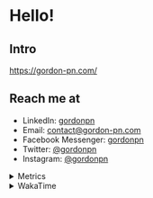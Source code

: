 # Hello!

## Intro

<https://gordon-pn.com/>

## Reach me at

- LinkedIn: [gordonpn](https://www.linkedin.com/in/gordonpn/)
- Email: [contact@gordon-pn.com](mailto:contact@gordon-pn.com)
- Facebook Messenger: [gordonpn](https://www.messenger.com/t/Gordonpn)
- Twitter: [@gordonpn](https://twitter.com/Gordonpn)
- Instagram: [@gordonpn](https://www.instagram.com/gordonpn/)

<details>
  <summary>Metrics</summary>

  <img align="center" src="https://github.com/gordonpn/gordonpn/blob/master/github-metrics.svg" alt="GitHub Metrics">

</details>

<details>
  <summary>WakaTime</summary>

  <!--START_SECTION:waka-->
📊 **This Week I Spent My Time On** 

```text
💬 Programming Languages: 
Other                    14 hrs 41 mins      ██████████░░░░░░░░░░░░░░░   40.88 % 
Java                     5 hrs 54 mins       ████░░░░░░░░░░░░░░░░░░░░░   16.45 % 
Brazil Dependency Config 5 hrs 19 mins       ████░░░░░░░░░░░░░░░░░░░░░   14.81 % 
JSON                     3 hrs 42 mins       ███░░░░░░░░░░░░░░░░░░░░░░   10.31 % 
Markdown                 1 hr 58 mins        █░░░░░░░░░░░░░░░░░░░░░░░░   05.51 % 

🔥 Editors: 
Chrome                   19 hrs 53 mins      ██████████████░░░░░░░░░░░   55.37 % 
Slack                    4 hrs 35 mins       ███░░░░░░░░░░░░░░░░░░░░░░   12.76 % 
iTerm2                   4 hrs 6 mins        ███░░░░░░░░░░░░░░░░░░░░░░   11.41 % 
IntelliJ IDEA            2 hrs 56 mins       ██░░░░░░░░░░░░░░░░░░░░░░░   08.18 % 
VS Code                  1 hr 12 mins        █░░░░░░░░░░░░░░░░░░░░░░░░   03.35 % 
```


 Last Updated on 02/04/2025 10:26:13 UTC
<!--END_SECTION:waka-->
</details>
